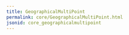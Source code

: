 ```yaml
---
title: GeographicalMultiPoint
permalink: core/GeographicalMultiPoint.html
jsonid: core_geographicalmultipoint
---
```

